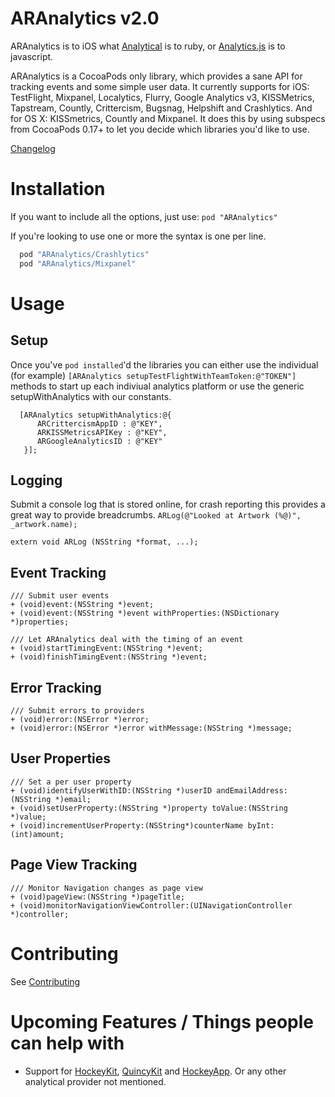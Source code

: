 ARAnalytics v2.0
================

ARAnalytics is to iOS what [Analytical](https://github.com/jkrall/analytical) is to ruby, or [Analytics.js](http://segmentio.github.com/analytics.js/) is to javascript.

ARAnalytics is a CocoaPods only library, which provides a sane API for tracking events and some simple user data. It currently supports for iOS: TestFlight, Mixpanel, Localytics, Flurry, Google Analytics v3, KISSMetrics, Tapstream, Countly, Crittercism, Bugsnag, Helpshift and Crashlytics. And for OS X: KISSmetrics, Countly and Mixpanel. It does this by using subspecs from CocoaPods 0.17+ to let you decide which libraries you'd like to use.


[Changelog](https://github.com/orta/ARAnalytics/blob/master/CHANGELOG.md)  

Installation
=====
If you want to include all the options, just use: `pod "ARAnalytics"`

If you're looking to use one or more the syntax is one per line.

``` ruby
  pod "ARAnalytics/Crashlytics"
  pod "ARAnalytics/Mixpanel"
```

Usage
=====

Setup
----

Once you've `pod installed`'d the libraries you can either use the individual (for example) `[ARAnalytics setupTestFlightWithTeamToken:@"TOKEN"]` methods to start up each indiviual analytics platform or use the generic setupWithAnalytics with our constants.

``` objc
  [ARAnalytics setupWithAnalytics:@{
      ARCrittercismAppID : @"KEY",
      ARKISSMetricsAPIKey : @"KEY",
      ARGoogleAnalyticsID : @"KEY"
   }];
```

Logging
----
Submit a console log that is stored online, for crash reporting this provides a great way to provide breadcrumbs. `ARLog(@"Looked at Artwork (%@)", _artwork.name);`

``` objc
extern void ARLog (NSString *format, ...);
```

Event Tracking
----
``` objc
/// Submit user events
+ (void)event:(NSString *)event;
+ (void)event:(NSString *)event withProperties:(NSDictionary *)properties;

/// Let ARAnalytics deal with the timing of an event
+ (void)startTimingEvent:(NSString *)event;
+ (void)finishTimingEvent:(NSString *)event;
```

Error Tracking
----
``` objc
/// Submit errors to providers
+ (void)error:(NSError *)error;
+ (void)error:(NSError *)error withMessage:(NSString *)message;
```

User Properties
----
``` objc
/// Set a per user property
+ (void)identifyUserWithID:(NSString *)userID andEmailAddress:(NSString *)email;
+ (void)setUserProperty:(NSString *)property toValue:(NSString *)value;
+ (void)incrementUserProperty:(NSString*)counterName byInt:(int)amount;
```

Page View Tracking
----
``` objc
/// Monitor Navigation changes as page view
+ (void)pageView:(NSString *)pageTitle;
+ (void)monitorNavigationViewController:(UINavigationController *)controller;
```

Contributing
====
See [Contributing](https://github.com/orta/ARAnalytics/blob/master/CONTRIBUTING.md)

Upcoming Features / Things people can help with
=====

* Support for [HockeyKit](https://github.com/TheRealKerni/HockeyKit),  [QuincyKit](https://github.com/TheRealKerni/QuincyKit) and [HockeyApp](http://hockeyapp.net). Or any other analytical provider not mentioned.
